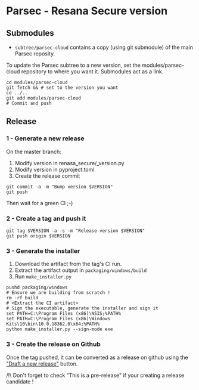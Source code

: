 # Parsec - Resana Secure version

## Submodules

- `subtree/parsec-cloud` contains a copy (using git submodule) of the main Parsec reposity.

To update the Parsec subtree to a new version, set the modules/parsec-cloud repository to where you want it. Submodules act as a link.

```shell
cd modules/parsec-cloud
git fetch && # set to the version you want
cd ../..
git add modules/parsec-cloud
# Commit and push
```

## Release

### 1 - Generate a new release

On the master branch:

1) Modify version in renasa_secure/_version.py
2) Modify version in pyproject.toml
3) Create the release commit

```shell
git commit -a -m "Bump version $VERSION"
git push
```

Then wait for a green CI ;-)

### 2 - Create a tag and push it

```shell
git tag $VERSION -a -s -m "Release version $VERSION"
git push origin $VERSION
```

### 3 - Generate the installer

1) Download the artifact from the tag's CI run.
2) Extract the artifact output in `packaging/windows/build`
3) Run `make_installer.py`

```shell
pushd packaging/windows
# Ensure we are building from scratch !
rm -rf build
# <Extract the CI artifact>
# Sign the executable, generate the installer and sign it
set PATH=C:\Program Files (x86)\NSIS;%PATH%
set PATH=C:\Program Files (x86)\Windows Kits\10\bin\10.0.18362.0\x64;%PATH%
python make_installer.py --sign-mode exe
```

### 3 - Create the release on Github

Once the tag pushed, it can be converted as a release on github using the
["Draft a new release"](https://github.com/Scille/resana-secure/releases) button.

/!\ Don't forget to check "This is a pre-release" if your creating a release candidate !
